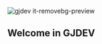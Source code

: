 ![gjdev it-removebg-preview](https://github.com/gjdev-it/GJDEV.IT/assets/162758119/32335a6f-b7ad-4455-ae86-fd8133846bc9)

## Welcome in GJDEV

